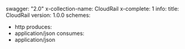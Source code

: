 swagger: "2.0"
x-collection-name: CloudRail
x-complete: 1
info:
  title: CloudRail
  version: 1.0.0
schemes:
- http
produces:
- application/json
consumes:
- application/json